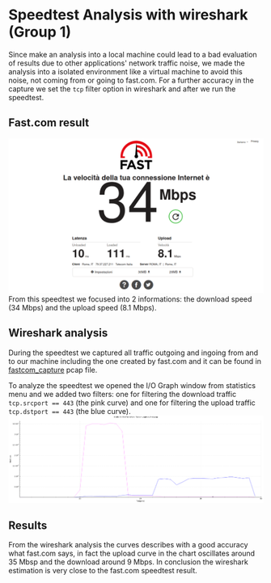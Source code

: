 # Speedtest Analysis with wireshark (Group 1)
Since make an analysis into a local machine could lead to a bad evaluation of results due to other applications' network traffic noise, we made the analysis into a isolated environment like a virtual machine to avoid this noise, not coming from or going to fast.com.
For a further accuracy in the capture we set the `tcp` filter option in wireshark and after we run the speedtest. 

## Fast.com result
![fastcom output](fast_output.png)
From this speedtest we focused into 2 informations: the download speed (34 Mbps) and the upload speed (8.1 Mbps).

## Wireshark analysis
During the speedtest we captured all traffic outgoing and ingoing from and to our machine including the one created by fast.com and it can be found in [fastcom_capture](fastcom_capture.pcap) pcap file.

To analyze the speedtest we opened the I/O Graph window from statistics menu and we added two filters: one for filtering the download traffic `tcp.srcport == 443` (the pink curve) and one for filtering the upload traffic `tcp.dstport == 443` (the blue curve).
![wireshark_downupl](fastcom_capture_iograph.png)

## Results
From the wireshark analysis the curves describes with a good accuracy what fast.com says, in fact the upload curve in the chart oscillates around 35 Mbsp and the download around 9 Mbps.
In conclusion the wireshark estimation is very close to the fast.com speedtest result. 